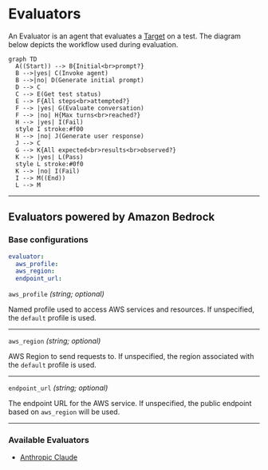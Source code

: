 # Evaluators

An Evaluator is an agent that evaluates a [Target](../targets/index.md) on a test. The diagram below depicts the workflow used during evaluation.

``` mermaid
graph TD
  A((Start)) --> B{Initial<br>prompt?}
  B -->|yes| C(Invoke agent)
  B -->|no| D(Generate initial prompt)
  D --> C
  C --> E(Get test status)
  E --> F{All steps<br>attempted?}  
  F --> |yes| G(Evaluate conversation)
  F --> |no| H{Max turns<br>reached?}
  H --> |yes| I(Fail)
  style I stroke:#f00
  H --> |no| J(Generate user response)
  J --> C
  G --> K{All expected<br>results<br>observed?}
  K --> |yes| L(Pass)
  style L stroke:#0f0
  K --> |no| I(Fail)
  I --> M((End))
  L --> M
```

---

## Evaluators powered by Amazon Bedrock

### Base configurations

```yaml
evaluator:
  aws_profile:
  aws_region:
  endpoint_url:
```

`aws_profile` _(string; optional)_

Named profile used to access AWS services and resources. If unspecified, the `default` profile is used.

---

`aws_region` _(string; optional)_

AWS Region to send requests to. If unspecified, the region associated with the `default` profile is used.

---

`endpoint_url` _(string; optional)_

The endpoint URL for the AWS service. If unspecified, the public endpoint based on `aws_region` will be used.

---

### Available Evaluators

- [Anthropic Claude](./bedrock/claude.md)
